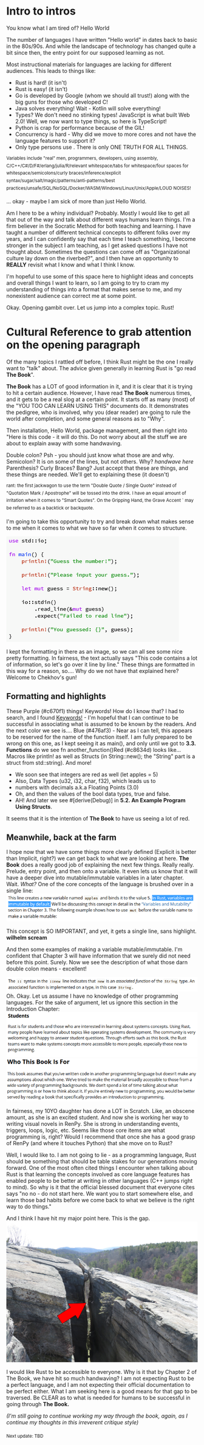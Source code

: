 # Intro to intros

You know what I am tired of? Hello World

The number of languages I have written "Hello world" in dates back to basic in the 80s/90s. And while the landscape of technology has changed quite a bit since then, the entry point for our supposed learning as not.

Most instructional materials for languages are lacking for different audiences. This leads to things like:


- Rust is hard! (it isn't)
- Rust is easy! (it isn't)
- Go is developed by Google (whom we should all trust!) along with the big guns for those who developed C!
- Java solves everything! Wait - Kotlin will solve everything!
- Types? We don't need no stinking types! JavaScript is what built Web 2.0! Well, we now want to type things, so here is TypeScript!
- Python is crap for performance because of the GIL!
- Concurrency is hard - Why did we move to more cores and not have the language features to support it?
- Only $%{DEROGATORY_VARIABLE}%$ type persons use $%{JUDGMENT_VARIABLE}%$. There is only ONE TRUTH FOR ALL THINGS.

<sup>Variables include "real" men, programmers, $%{SUBVAR}%$ developers, using assembly, C/C++/C#/D/F#/erlang/julia/R/relevant whitespace/tabs for whitespace/four spaces for whitespace/semicolons/curly braces/inference/explicit syntax/sugar/salt/magic/patterns/anti-patterns/best practices/unsafe/SQL/NoSQL/Docker/WASM/Windows/Linux/Unix/Apple/LOUD NOISES!</sup>

... okay - maybe I am sick of more than just Hello World.

Am I here to be a whiny individual? Probably. Mostly I would like to get all that out of the way and talk about different ways humans learn things. I'm a firm believer in the Socratic Method for both teaching and learning. I have taught a number of different technical concepts to different folks over my years, and I can confidently say that each time I teach something, I become stronger in the subject I am teaching, as I get asked questions I have not thought about. Sometimes the questions can come off as "Organizational culture lay down on the riverbed?", and I then have an opportunity to __REALLY__ revisit what I know and what I think I know.

I'm hopeful to use some of this space here to highlight ideas and concepts and overall things I want to learn, so I am going to try to cram my understanding of things into a format that makes sense to me, and my nonexistent audience can correct me at some point.

Okay. Opening gambit over. Let us jump into a complex topic. Rust!



# Cultural Reference to grab attention on the opening paragraph
Of the many topics I rattled off before, I think Rust might be the one I really want to "talk" about. The advice given generally in learning Rust is "go read **The Book**".

**The Book** has a LOT of good information in it, and it is clear that it is trying to hit a certain audience. However, I have read **The Book** numerous times, and it gets to be a real slog at a certain point. It starts off as many (most) of the "YOU TOO CAN LEARN USING THIS" documents do. It demonstrates the pedigree, who is involved, why you (dear reader) are going to rule the world after completion, and some general reasons as to "Why".

Then installation, Hello World, package management, and then right into "Here is this code - it will do this. Do not worry about all the stuff we are about to explain away with some handwaving.

Double colon? Psh - you should just know what those are and why.
Semicolon? It is on some of the lines, but not others. Why? _handwave here_
Parenthesis? Curly Braces? Bang? Just accept that these are things, and these things are needed. We'll get to explaining these (it doesn't)

<sup> rant: the first jackwagon to use the term "Double Quote / Single Quote" instead of "Quotation Mark / Apostrophe" will be tossed into the drink. I have an equal amount of irritation when it comes to "Smart Quotes". On the Gripping Hand, the Grave Accent ` may be referred to as a backtick or backquote. </sup>

I'm going to take this opportunity to try and break down what makes sense to me when it comes to what we have so far when it comes to structure.

<img src="images/mrt01.png" title="Code Highlighting brought to you by whom?"/>

I kept the formatting in there as an image, so we can all see some nice pretty formatting. In fairness, the text actually says "This code contains a lot of information, so let's go over it line by line."
These things are formatted in this way for a reason, so.... Why do we not have that explained here? Welcome to Chekhov's gun!


## Formatting and highlights

These Purple (#c670f1) things! Keywords! How do I know that? I had to search, and I found [Keywords!](https://doc.rust-lang.org/reference/keywords.html) - I'm hopeful that I can continue to be successful in associating what is assumed to be known by the readers. And the next color we see is....
Blue
(#476af3) - Near as I can tell, this appears to be reserved for the name of the function itself. I am fully prepared to be wrong on this one, as I kept seeing it as main(), and only until we got to <b>3.3. Functions</b> do we see fn
another_function()Red
(#c8634d) looks like... Macros like
println! as well as Structs (in
String::new();
the "String" part is a struct from std::string). And more!

- We soon see that integers are red as well (let apples = 5)
- Also, Data Types (u32, i32, char, f32), which leads us to
- numbers with decimals a.k.a Floating Points (3.0)
- Oh, and then the values of the bool data types, true and false.
- AH! And later we see #[derive(Debug)] in <b>5.2. An Example Program Using Structs</b>.

It seems that it is the intention of **The Book** to have us seeing a lot of red.

## Meanwhile, back at the farm

I hope now that we have some things more clearly defined (Explicit is better than Implicit, right?) we can get back to what we are looking at here.
**The Book** does a really good job of explaining the next few things. Really really. Prelude, entry point, and then onto a variable. It even lets us know that it will have a deeper dive into mutable/immutable variables in a later chapter.
Wait. *What?*
One of the core concepts of the language is brushed over in a single line:
<img src="images/mrt02.png" title="highlight mine"/>


This concept is SO IMPORTANT, and yet, it gets a single line, sans highlight. **wilhelm scream**

And then some examples of making a variable mutable/immutable. I'm confident that Chapter 3 will have information that we surely did not need before this point. Surely.
Now we see the description of what those darn double colon means - excellent!

<img src="images/mrt03.png" title="::certified_pre-owned"/>
Oh. Okay. Let us assume I have no knowledge of other programming languages. For the sake of argument, let us ignore this section in the Introduction Chapter:

<img src="images/mrt04.png" title="Not noobs"/>
<img src="images/mrt05.png" title="What do we know about assumptions?"/>



In fairness, my 10YO daughter has done a LOT in Scratch. Like, an obscene amount, as she is an excited student. And now she is working her way to writing visual novels in RenPy. She is strong in understanding events, triggers, loops, logic, etc. Seems like those core items are what programming is, right? Would I recommend that once she has a good grasp of RenPy (and where it touches Python) that she move on to Rust?


Well, I would like to. I am not going to lie - as a programming language, Rust should be something that should be table stakes for our generations moving forward. One of the most often cited things I encounter when talking about Rust is that learning the concepts involved as core language features has enabled people to be better at writing in other languages (C++ jumps right to mind). So why is it that the official blessed document that everyone cites says "no no - do not start here. We want you to start somewhere else, and learn those bad habits before we come back to what we believe is the right way to do things."


And I think I have hit my major point here. This is the gap.
<img src="images/mrt06.png" title="We are here"/>




I would like Rust to be accessible to everyone. Why is it that by Chapter 2 of The Book, we have hit so much handwaving? I am not expecting Rust to be a perfect language, and I am not expecting their official documentation to be perfect either. What I am seeking here is a good means for that gap to be traversed.
Be CLEAR as to what is needed for humans to be successful in going through **The Book.**

<i>(I'm still going to continue working my way through the book, again, as I continue my thoughts in this irreverent critique style)</i>

<sub>Next update: TBD</sub>


